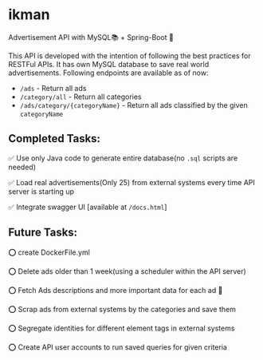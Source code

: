 # ikman 
Advertisement API with MySQL📚 + Spring-Boot 🚀

This API is developed with the intention of following the best practices 
for RESTFul APIs. It has own MySQL database to save real world advertisements.
Following endpoints are available as of now:
- `/ads` - Return all ads
- `/category/all` - Return all categories
- `/ads/category/{categoryName}` - Return all ads classified by the given `categoryName`

Completed Tasks:
 - 
 ✅ Use only Java code to generate entire database(no `.sql` scripts are needed)
 
 ✅ Load real advertisements(Only 25) from external systems every time API server is starting up
 
 ✅ Integrate swagger UI [available at `/docs.html`]
 
 
Future Tasks:
 - 

 ⭕ create DockerFile.yml
 
 ⭕ Delete ads older than 1 week(using a scheduler within the API server)
 
 ⭕ Fetch Ads descriptions and more important data for each ad 🔁
 
 ⭕ Scrap ads from external systems by the categories and save them
 
 ⭕ Segregate identities for different element tags in external systems
 
 ⭕ Create API user accounts to run saved queries for given criteria
 
 
 
